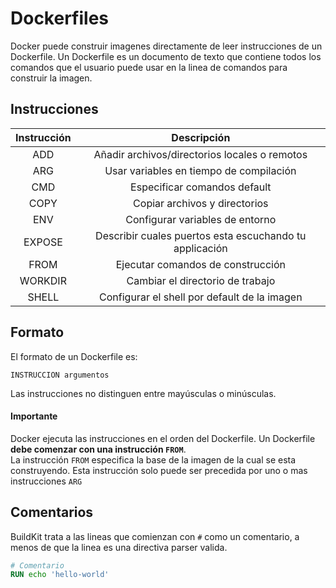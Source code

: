 # Dockerfiles
Docker puede construir imagenes directamente de leer instrucciones de un Dockerfile. Un Dockerfile es un documento de texto que contiene todos los comandos que el usuario puede usar en la linea de comandos para construir la imagen.

## Instrucciones

| Instrucción  | Descripción |
| :-------------: |:-------------:|
| ADD           | Añadir archivos/directorios locales o remotos     |
| ARG           | Usar variables en tiempo de compilación     |
| CMD           | Especificar comandos default     |
| COPY          | Copiar archivos y directorios   |
| ENV           | Configurar variables de entorno   |
| EXPOSE        | Describir cuales puertos esta escuchando tu applicación   |
| FROM          | Ejecutar comandos de construcción  |
| WORKDIR       | Cambiar el directorio de trabajo  |
| SHELL       | Configurar el shell por default de la imagen  |

## Formato
El formato de un Dockerfile es:
```
INSTRUCCION argumentos
```
Las instrucciones no distinguen entre mayúsculas o minúsculas.

#### Importante
Docker ejecuta las instrucciones en el orden del Dockerfile. Un Dockerfile **debe comenzar con una instrucción ```FROM```**.  
La instrucción ```FROM``` especifica la base de la imagen de la cual se esta construyendo. Esta instrucción solo puede ser precedida por uno o mas instrucciones ```ARG```

## Comentarios
BuildKit trata a las lineas que comienzan con ```#``` como un comentario, a menos de que la linea es una directiva parser valida.

```Dockerfile
# Comentario
RUN echo 'hello-world'
```

